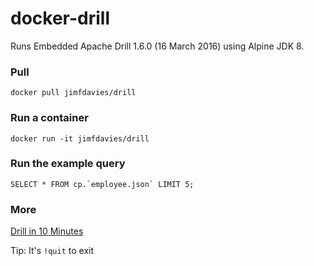 # docker-drill

Runs Embedded Apache Drill 1.6.0 (16 March 2016) using Alpine JDK 8.

### Pull
```docker pull jimfdavies/drill```

### Run a container
```docker run -it jimfdavies/drill```

### Run the example query
```SELECT * FROM cp.`employee.json` LIMIT 5;```

### More
[Drill in 10 Minutes](https://drill.apache.org/docs/drill-in-10-minutes/)

Tip: It's ```!quit``` to exit
